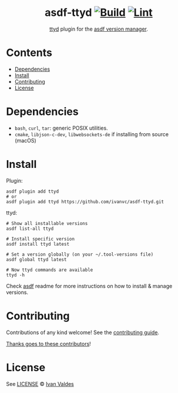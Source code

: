 <div align="center">

# asdf-ttyd [![Build](https://github.com/ivanvc/asdf-ttyd/actions/workflows/build.yml/badge.svg)](https://github.com/ivanvc/asdf-ttyd/actions/workflows/build.yml) [![Lint](https://github.com/ivanvc/asdf-ttyd/actions/workflows/lint.yml/badge.svg)](https://github.com/ivanvc/asdf-ttyd/actions/workflows/lint.yml)

[ttyd](https://github.com/tsl0922/ttyd) plugin for the [asdf version manager](https://asdf-vm.com).

</div>

# Contents

- [Dependencies](#dependencies)
- [Install](#install)
- [Contributing](#contributing)
- [License](#license)

# Dependencies

- `bash`, `curl`, `tar`: generic POSIX utilities.
- `cmake`, `libjson-c-dev`, `libwebsockets-de` if installing from source (macOS)

# Install

Plugin:

```shell
asdf plugin add ttyd
# or
asdf plugin add ttyd https://github.com/ivanvc/asdf-ttyd.git
```

ttyd:

```shell
# Show all installable versions
asdf list-all ttyd

# Install specific version
asdf install ttyd latest

# Set a version globally (on your ~/.tool-versions file)
asdf global ttyd latest

# Now ttyd commands are available
ttyd -h
```

Check [asdf](https://github.com/asdf-vm/asdf) readme for more instructions on how to
install & manage versions.

# Contributing

Contributions of any kind welcome! See the [contributing guide](contributing.md).

[Thanks goes to these contributors](https://github.com/ivanvc/asdf-ttyd/graphs/contributors)!

# License

See [LICENSE](LICENSE) © [Ivan Valdes](https://github.com/ivanvc/)
